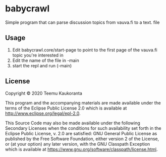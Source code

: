 # babycrawl

Simple program that can parse discussion topics from vauva.fi to a text. file

## Usage

1. Edit babycrawl.core/start-page to point to the first page of the vauva.fi topic you're interested in
1. Edit the name of the file in -main
1. start the repl and run (-main)

## License

Copyright © 2020 Teemu Kaukoranta

This program and the accompanying materials are made available under the
terms of the Eclipse Public License 2.0 which is available at
http://www.eclipse.org/legal/epl-2.0.

This Source Code may also be made available under the following Secondary
Licenses when the conditions for such availability set forth in the Eclipse
Public License, v. 2.0 are satisfied: GNU General Public License as published by
the Free Software Foundation, either version 2 of the License, or (at your
option) any later version, with the GNU Classpath Exception which is available
at https://www.gnu.org/software/classpath/license.html.
